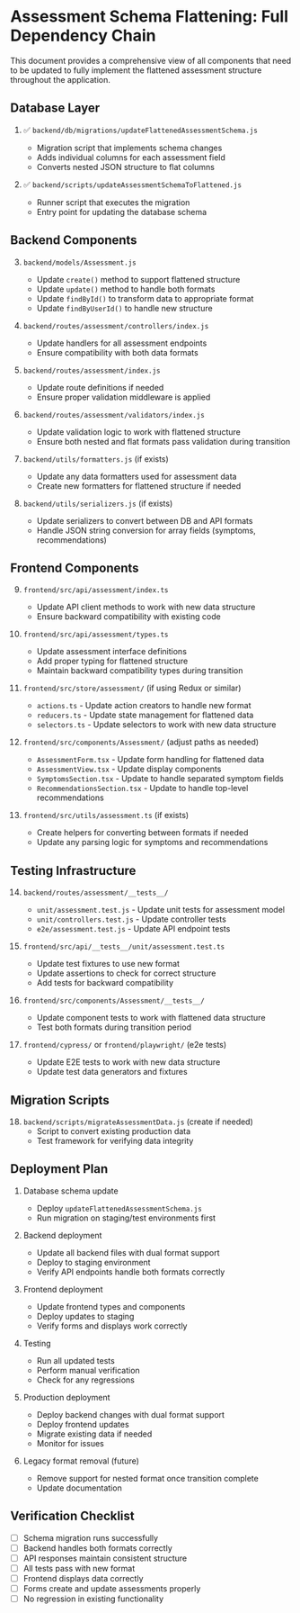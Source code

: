 # Assessment Schema Flattening: Full Dependency Chain

This document provides a comprehensive view of all components that need to be updated to fully implement the flattened assessment structure throughout the application.

## Database Layer

1. ✅ `backend/db/migrations/updateFlattenedAssessmentSchema.js`
   - Migration script that implements schema changes
   - Adds individual columns for each assessment field
   - Converts nested JSON structure to flat columns

2. ✅ `backend/scripts/updateAssessmentSchemaToFlattened.js`
   - Runner script that executes the migration
   - Entry point for updating the database schema

## Backend Components

3. `backend/models/Assessment.js`
   - Update `create()` method to support flattened structure
   - Update `update()` method to handle both formats
   - Update `findById()` to transform data to appropriate format
   - Update `findByUserId()` to handle new structure

4. `backend/routes/assessment/controllers/index.js`
   - Update handlers for all assessment endpoints
   - Ensure compatibility with both data formats

5. `backend/routes/assessment/index.js`
   - Update route definitions if needed
   - Ensure proper validation middleware is applied

6. `backend/routes/assessment/validators/index.js`
   - Update validation logic to work with flattened structure
   - Ensure both nested and flat formats pass validation during transition

7. `backend/utils/formatters.js` (if exists)
   - Update any data formatters used for assessment data
   - Create new formatters for flattened structure if needed

8. `backend/utils/serializers.js` (if exists)
   - Update serializers to convert between DB and API formats
   - Handle JSON string conversion for array fields (symptoms, recommendations)

## Frontend Components

9. `frontend/src/api/assessment/index.ts`
   - Update API client methods to work with new data structure
   - Ensure backward compatibility with existing code

10. `frontend/src/api/assessment/types.ts`
    - Update assessment interface definitions
    - Add proper typing for flattened structure
    - Maintain backward compatibility types during transition

11. `frontend/src/store/assessment/` (if using Redux or similar)
    - `actions.ts` - Update action creators to handle new format
    - `reducers.ts` - Update state management for flattened data
    - `selectors.ts` - Update selectors to work with new data structure

12. `frontend/src/components/Assessment/` (adjust paths as needed)
    - `AssessmentForm.tsx` - Update form handling for flattened data
    - `AssessmentView.tsx` - Update display components
    - `SymptomsSection.tsx` - Update to handle separated symptom fields
    - `RecommendationsSection.tsx` - Update to handle top-level recommendations

13. `frontend/src/utils/assessment.ts` (if exists)
    - Create helpers for converting between formats if needed
    - Update any parsing logic for symptoms and recommendations

## Testing Infrastructure

14. `backend/routes/assessment/__tests__/`
    - `unit/assessment.test.js` - Update unit tests for assessment model
    - `unit/controllers.test.js` - Update controller tests
    - `e2e/assessment.test.js` - Update API endpoint tests

15. `frontend/src/api/__tests__/unit/assessment.test.ts`
    - Update test fixtures to use new format
    - Update assertions to check for correct structure
    - Add tests for backward compatibility

16. `frontend/src/components/Assessment/__tests__/`
    - Update component tests to work with flattened data structure
    - Test both formats during transition period

17. `frontend/cypress/` or `frontend/playwright/` (e2e tests)
    - Update E2E tests to work with new data structure
    - Update test data generators and fixtures

## Migration Scripts

18. `backend/scripts/migrateAssessmentData.js` (create if needed)
    - Script to convert existing production data
    - Test framework for verifying data integrity

## Deployment Plan

1. Database schema update
   - Deploy `updateFlattenedAssessmentSchema.js`
   - Run migration on staging/test environments first

2. Backend deployment
   - Update all backend files with dual format support
   - Deploy to staging environment
   - Verify API endpoints handle both formats correctly

3. Frontend deployment
   - Update frontend types and components
   - Deploy updates to staging
   - Verify forms and displays work correctly

4. Testing
   - Run all updated tests
   - Perform manual verification
   - Check for any regressions

5. Production deployment
   - Deploy backend changes with dual format support
   - Deploy frontend updates
   - Migrate existing data if needed
   - Monitor for issues

6. Legacy format removal (future)
   - Remove support for nested format once transition complete
   - Update documentation

## Verification Checklist

- [ ] Schema migration runs successfully
- [ ] Backend handles both formats correctly
- [ ] API responses maintain consistent structure
- [ ] All tests pass with new format
- [ ] Frontend displays data correctly
- [ ] Forms create and update assessments properly
- [ ] No regression in existing functionality 